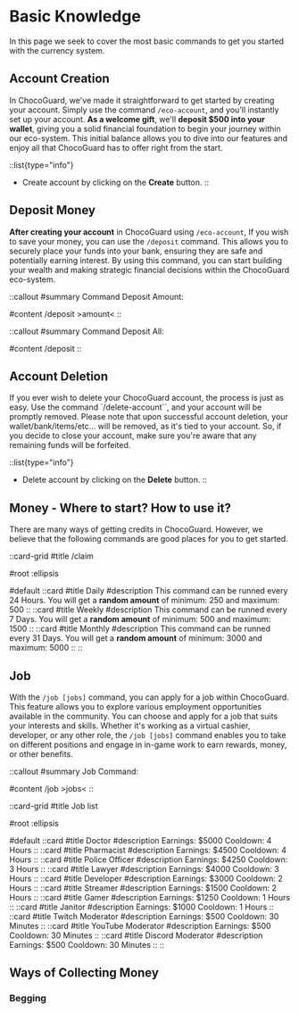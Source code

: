 # Basic Knowledge

In this page we seek to cover the most basic commands to get you started with the currency system.



## Account Creation

In ChocoGuard, we've made it straightforward to get started by creating your account. Simply use the command `/eco-account`, and you'll instantly set up your account. **As a welcome gift**, we'll **deposit $500 into your wallet**, giving you a solid financial foundation to begin your journey within our eco-system. This initial balance allows you to dive into our features and enjoy all that ChocoGuard has to offer right from the start.

::list{type="info"}
- Create account by clicking on the **Create** button.
::

<nuxt-img
    src="https://media.discordapp.net/attachments/1075193753838567435/1170723009322029137/image.png?ex=655a13c4&is=65479ec4&hm=56de8f8782169b200d355b9538c3d450fa0859d711ee96ddcd023672fa39f552&=&width=232&height=213"
    alt=""
    class="float-left margin-fleche"
    quality="100"
/>



## Deposit Money

**After creating your account** in ChocoGuard using `/eco-account`, If you wish to save your money, you can use the `/deposit` command. This allows you to securely place your funds into your bank, ensuring they are safe and potentially earning interest. By using this command, you can start building your wealth and making strategic financial decisions within the ChocoGuard eco-system.

::callout
#summary
Command Deposit Amount:

#content
/deposit >amount<
::

::callout
#summary
Command Deposit All:

#content
/deposit
::


## Account Deletion

If you ever wish to delete your ChocoGuard account, the process is just as easy. Use the command `/delete-account``, and your account will be promptly removed. Please note that upon successful account deletion, your wallet/bank/items/etc... will be removed, as it's tied to your account. So, if you decide to close your account, make sure you're aware that any remaining funds will be forfeited.

::list{type="info"}
- Delete account by clicking on the **Delete** button.
::

<nuxt-img
    src="https://media.discordapp.net/attachments/1075193753838567435/1170723009322029137/image.png?ex=655a13c4&is=65479ec4&hm=56de8f8782169b200d355b9538c3d450fa0859d711ee96ddcd023672fa39f552&=&width=232&height=213"
    alt=""
    class="float-left margin-fleche"
    quality="100"
/>



## Money - Where to start? How to use it?

There are many ways of getting credits in ChocoGuard. However, we believe that the following commands are good places for you to get started.

::card-grid
#title
/claim

#root
:ellipsis

#default
  ::card
  #title
  Daily
  #description
  This command can be runned every 24 Hours.
  You will get a **random amount** of minimum: 250 and maximum: 500
  ::
  ::card
  #title
  Weekly
  #description
  This command can be runned every 7 Days.
  You will get a **random amount** of minimum: 500 and maximum: 1500
  ::
  ::card
  #title
  Monthly
  #description
  This command can be runned every 31 Days.
  You will get a **random amount** of minimum: 3000 and maximum: 5000
  ::
::

## Job

With the `/job [jobs]` command, you can apply for a job within ChocoGuard. This feature allows you to explore various employment opportunities available in the community. You can choose and apply for a job that suits your interests and skills. Whether it's working as a virtual cashier, developer, or any other role, the `/job [jobs]` command enables you to take on different positions and engage in in-game work to earn rewards, money, or other benefits.

::callout
#summary
Job Command:

#content
/job >jobs<
::

::card-grid
#title
Job list

#root
:ellipsis

#default
  ::card
  #title
  Doctor
  #description
  Earnings: $5000
  Cooldown: 4 Hours
  ::
  ::card
  #title
  Pharmacist
  #description
  Earnings: $4500
  Cooldown: 4 Hours
  ::
  ::card
  #title
  Police Officer
  #description
  Earnings: $4250
  Cooldown: 3 Hours
  ::
  ::card
  #title
  Lawyer
  #description
  Earnings: $4000
  Cooldown: 3 Hours
  ::
  ::card
  #title
  Developer
  #description
  Earnings: $3000
  Cooldown: 2 Hours
  ::
  ::card
  #title
  Streamer
  #description
  Earnings: $1500
  Cooldown: 2 Hours
  ::
  ::card
  #title
  Gamer
  #description
  Earnings: $1250
  Cooldown: 1 Hours
  ::
  ::card
  #title
  Janitor
  #description
  Earnings: $1000
  Cooldown: 1 Hours
  ::
  ::card
  #title
  Twitch Moderator
  #description
  Earnings: $500
  Cooldown: 30 Minutes
  ::
  ::card
  #title
  YouTube Moderator
  #description
  Earnings: $500
  Cooldown: 30 Minutes
  ::
  ::card
  #title
  Discord Moderator
  #description
  Earnings: $500
  Cooldown: 30 Minutes
  ::
::

## Ways of Collecting Money

### Begging